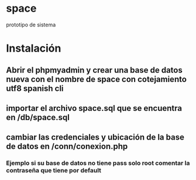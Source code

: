 # space
prototipo de sistema

# Instalación
## Abrir el phpmyadmin y crear una base de datos nueva con el nombre de space con cotejamiento utf8 spanish cli
## importar el archivo space.sql que se encuentra en /db/space.sql
## cambiar las credenciales y ubicación de la base de datos en /conn/conexion.php
### Ejemplo si su base de datos no tiene pass solo root comentar la contraseña que tiene por default